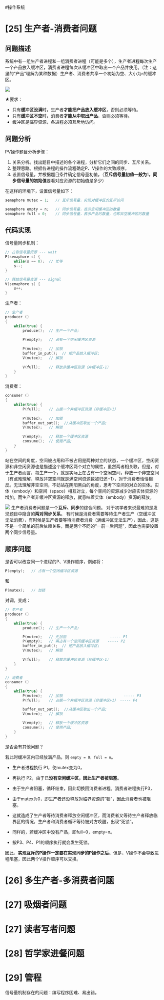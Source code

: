 #操作系统 
# [25] 生产者-消费者问题
## 问题描述
系统中有一组生产者进程和一组消费者进程（可能是多个），生产者进程每次生产一个产品放入缓冲区，消费者进程每次从缓冲区中取出一个产品并使用。（注：这里的“产品”理解为某种数据）生产者、消费者共享一个初始为空、大小为`n`的缓冲区。

![](img/02_process_mngmnt/53%20生产者-消费者模式.jpg)

★要求：
- 只有**缓冲区没满**时，生产者**才能把产品放入缓冲区**，否则必须等待。
- 只有**缓冲区不空**时，消费者**才能从中取出产品**，否则必须等待。
- 缓冲区是临界资源，各进程必须互斥地访问。

## 问题分析
PV操作题目分析步骤：
1. 关系分析。找出题目中描述的各个进程，分析它们之间的同步、互斥关系。
2. 整理思路。根据各进程的操作流程确定P、V操作的大致顺序。
3. 设置信号量。并根据题目条件确定信号量初值。（**互斥信号量初值一般为**1，**同步信号量的初始值**要看对应资源的初始值是多少）

在这样的环境下，设置信号量如下：
```c
semaphore mutex = 1;   // 互斥信号量，实现对缓冲区的互斥访问

semaphore empty = n;   // 同步信号量，表示空闲缓冲区的数量 
semaphore full = 0;    // 同步信号量，表示产品的数量，也即非空缓冲区的数量
```

## 代码实现
信号量同步机制：
```c
// 占有信号量资源 --- wait
P(semaphore s) {
	while(s == 0);  // 忙等
	s--;
}

// 释放信号量资源 --- signal
V(semaphore s) {
	s++;
}
```

生产者：
```c
// 生产者
producer ()
{ 
	while(true) { 
		produce();  // 生产一个产品; 
		
		P(empty);   // 占有一个空闲缓冲区资源
		
		P(mutex);   // 加锁
		buffer_in_put();  // 把产品放入缓冲区; 
		V(mutex);   // 解锁
		
		V(full);    // 释放非缓冲区资源（非缓冲区-1）
	} 
}
```
消费者：
```c
consumer ()
{ 
	while(true) { 
		P(full);    // 占据一个非缓冲区资源（非缓冲区+1）
		
		P(mutex);   // 加锁
		buffer_out_put();  //从缓冲区取出一个产品; 
		V(mutex);   // 解锁
		
		V(empty);   // 释放一个缓冲区资源
		consume();  // 使用产品; 
	}
}
```

站在空间的角度，空间被占用和不被占用是两种对立的状态，一个缓冲区，空闲资源和非空闲资源也是描述这个缓冲区两个对立的属性，虽然两者相关联，但是，对于生产者而言，每生产一个，就是实际上在占有一个空闲空间，释放一个非空空间（有点难理解，释放非空空间就是满空间资源数被归还+1），对于消费者恰恰相反。无法理解非空空间，不妨站在阴阳黑白的角度，思考下空间的对立的实体。实体（embody）和空间（space）相互对立，每个空间的资源减少对应实体资源的增加，而生产者非缓冲区资源的释放，就意味着实体（embody）资源的释放。

![](img/02_process_mngmnt/54%20生产者-消费者模式解释.jpg)
生产者消费者问题是一个**互斥、同步**的综合问题。 对于初学者来说最难的是发现题目中隐含的**两对同步关系**。 有时候是消费者需要等待生产者生产（空缓冲区无法消费），有时候是生产者要等待消费者消费（满缓冲区无法生产），因此，这是不是一个简单的前后依赖关系，而是两个不同的“一前一后问题”，因此也需要设置两个同步信号量。

## 顺序问题
是否可以改变同一个进程的P、V操作顺序，例如将：
```c
P(empty);   // 占有一个空闲缓冲区资源
```
和
```c
P(mutex);   // 加锁
```
对调，变成：
```c
// 生产者
producer ()
{ 
	while(true) { 
		produce();  // 生产一个产品; 

		P(mutex);   // 先加锁                    ----- P1
		P(empty);   // 再占有一个空闲缓冲区资源    ----- P2
		buffer_in_put();  // 把产品放入缓冲区; 
		V(mutex);   // 解锁
		
		V(full);    // 释放非缓冲区资源（非缓冲区-1）
	} 
}

// 消费者
consumer ()
{ 
	while(true) { 
	    P(mutex);   // 加锁                            ----- P3
		P(full);    // 占据一个非缓冲区资源（非缓冲区+1） ----- P4

		buffer_out_put();  //从缓冲区取出一个产品; 
		V(mutex);   // 解锁
		
		V(empty);   // 释放一个缓冲区资源
		consume();  // 使用产品; 
	}
}

```
是否会有其他问题？   

若此时缓冲区内已经放满产品，则 `empty = 0，full = n`。  
- 生产者进程执行 P1，使mutex变为0，
- 再执行 P2，由于已**没有空闲缓冲区，因此生产者被阻塞**。 
- 由于生产者阻塞，循环结束，因此切换回消费者进程。消费者进程执行P3，
- 由于mutex为0，即生产者还没释放对临界资源的“锁”，因此消费者也被阻塞。 
- 这就造成了生产者等待消费者释放空闲缓冲区，而消费者又等待生产者释放临界区的情况，生产者和消费者循环等待被对方唤醒，出现“死锁”。 

- 同样的，若缓冲区中没有产品，即full=0，empty=n。
- 按P3、P4、P1的顺序执行就会发生死锁。   

因此，**实现互斥的P操作一定要在实现同步的P操作之后**。但是，V操作不会导致进程阻塞，因此两个V操作顺序可以交换。

# [26] 多生产者-多消费者问题

# [27] 吸烟者问题

# [27] 读者写者问题

# [28] 哲学家进餐问题
# [29] 管程
信号量机制存在的问题：编写程序困难、易出错。
